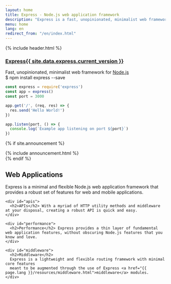 ```yaml
---
layout: home
title: Express - Node.js web application framework
description: "Express is a fast, unopinionated, minimalist web framework for Node.js, providing a robust set of features for web and mobile applications."
menu: home
lang: en
redirect_from: "/en/index.html"
---
```

<section id="home-content">
  {% include header.html %}
  <div id="overlay"></div>
  <div id="homepage-leftpane" class="pane">
    <section id="description">
        <h1 class="express"><a href="/">Express</a><a href="{{ page.lang }}/changelog/4x.html#{{ site.data.express.current_version }}" id="express-version">{{ site.data.express.current_version }}</a></h1>
        <span class="description">Fast, unopinionated, minimalist web framework for <a href='https://nodejs.org/en/'>Node.js</a></span>
    </section>
    <div id="install-command">$ npm install express --save</div>
  </div>

  <div id="homepage-rightpane" class="pane" markdown="1">
    
```javascript
const express = require('express')
const app = express()
const port = 3000

app.get('/', (req, res) => {
  res.send('Hello World!')
})

app.listen(port, () => {
  console.log(`Example app listening on port ${port}`)
})
```

  </div>
</section>

{% if site.announcement %}
<section id="announcements">
  {% include announcement.html %}
</section>
{% endif %}

<section id="intro">

  <div id="boxes" class="clearfix">
    <div id="web-applications">
      <h2>Web Applications</h2> Express is a minimal and flexible Node.js web application framework that provides a robust set of features for web and mobile applications.
    </div>

    <div id="apis">
      <h2>APIs</h2> With a myriad of HTTP utility methods and middleware at your disposal, creating a robust API is quick and easy.
    </div>

    <div id="performance">
      <h2>Performance</h2> Express provides a thin layer of fundamental web application features, without obscuring Node.js features that you know and love.
    </div>

    <div id="middleware">
      <h2>Middleware</h2> 
      Express is a lightweight and flexible routing framework with minimal core features 
      meant to be augmented through the use of Express <a href="{{ page.lang }}/resources/middleware.html">middleware</a> modules.
    </div>
  </div>

</section>
